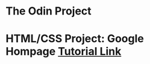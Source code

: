 The Odin Project
===============
<html>
<body>
<h1> HTML/CSS Project: Google Hompage
<a href="http://www.theodinproject.com/web-development-101/html-css?ref=lnav">Tutorial Link</a>
</body>
</html>